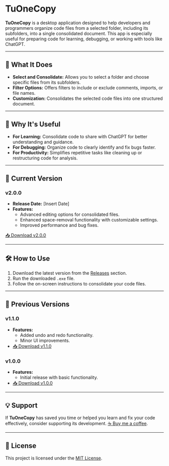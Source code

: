 # TuOneCopy

**TuOneCopy** is a desktop application designed to help developers and programmers organize code files from a selected folder, including its subfolders, into a single consolidated document. This app is especially useful for preparing code for learning, debugging, or working with tools like ChatGPT.

---

## 📌 **What It Does**

- **Select and Consolidate:** Allows you to select a folder and choose specific files from its subfolders.
- **Filter Options:** Offers filters to include or exclude comments, imports, or file names.
- **Customization:** Consolidates the selected code files into one structured document.

---

## 🎯 **Why It's Useful**

- **For Learning:** Consolidate code to share with ChatGPT for better understanding and guidance.
- **For Debugging:** Organize code to clearly identify and fix bugs faster.
- **For Productivity:** Simplifies repetitive tasks like cleaning up or restructuring code for analysis.

---

## 🌟 **Current Version**

### **v2.0.0**
- **Release Date:** [Insert Date]
- **Features:**
  - Advanced editing options for consolidated files.
  - Enhanced space-removal functionality with customizable settings.
  - Improved performance and bug fixes.

[📥 Download v2.0.0](https://github.com/YourUsername/TuOneCopy/releases/download/v2.0.0/TuOneCopy_v2.0.0.exe)

---

## 🛠️ **How to Use**

1. Download the latest version from the [Releases](https://github.com/YourUsername/TuOneCopy/releases) section.
2. Run the downloaded `.exe` file.
3. Follow the on-screen instructions to consolidate your code files.

---

## 📜 **Previous Versions**

### **v1.1.0**
- **Features:**
  - Added undo and redo functionality.
  - Minor UI improvements.
- [📥 Download v1.1.0](https://github.com/YourUsername/TuOneCopy/releases/download/v1.1.0/TuOneCopy_v1.1.0.exe)

### **v1.0.0**
- **Features:**
  - Initial release with basic functionality.
- [📥 Download v1.0.0](https://github.com/YourUsername/TuOneCopy/releases/download/v1.0.0/TuOneCopy_v1.0.0.exe)

---

## 💡 **Support**

If **TuOneCopy** has saved you time or helped you learn and fix your code effectively, consider supporting its development. [☕ Buy me a coffee](https://www.buymeacoffee.com/YourPage).

---

## 📜 **License**

This project is licensed under the [MIT License](LICENSE).
